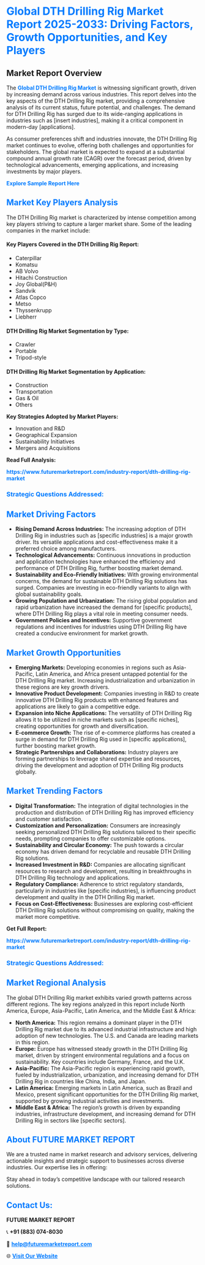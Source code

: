 <h1 style="color: #007BFF;">Global DTH Drilling Rig Market Report 2025-2033: Driving Factors, Growth Opportunities, and Key Players</h1>

<section id="overview">
<h2>Market Report Overview</h2>
<p>The <a href="https://www.futuremarketreport.com/industry-report/dth-drilling-rig-market" style="color: #007BFF; text-decoration: none;"><strong>Global DTH Drilling Rig Market</strong></a> is witnessing significant growth, driven by increasing demand across various industries. This report delves into the key aspects of the DTH Drilling Rig market, providing a comprehensive analysis of its current status, future potential, and challenges. The demand for DTH Drilling Rig has surged due to its wide-ranging applications in industries such as [insert industries], making it a critical component in modern-day [applications].</p>
<p>As consumer preferences shift and industries innovate, the DTH Drilling Rig market continues to evolve, offering both challenges and opportunities for stakeholders. The global market is expected to expand at a substantial compound annual growth rate (CAGR) over the forecast period, driven by technological advancements, emerging applications, and increasing investments by major players.</p>
</section>

<section id="overview">
<p><a href="https://www.futuremarketreport.com/request-sample/reportId=53510" style="color: #007BFF; text-decoration: none;"><strong>Explore Sample Report Here</strong></a></p>
</section>

<section id="key-players">
<h2 style="color: #007BFF;">Market Key Players Analysis</h2>
<p>The DTH Drilling Rig market is characterized by intense competition among key players striving to capture a larger market share. Some of the leading companies in the market include:</p>
<h4>Key Players Covered in the DTH Drilling Rig Report:</h4>
<ul><li>Caterpillar</li><li>Komatsu</li><li>AB Volvo</li><li>Hitachi Construction</li><li>Joy Global(P&amp;H)</li><li>Sandvik</li><li>Atlas Copco</li><li>Metso</li><li>Thyssenkrupp</li><li>Liebherr</li></ul>
<h4>DTH Drilling Rig Market Segmentation by Type:</h4>
<ul><li>Crawler</li><li>Portable</li><li>Tripod-style</li></ul>

<h4>DTH Drilling Rig Market Segmentation by Application:</h4>
<ul><li>Construction</li><li>Transportation</li><li>Gas &amp; Oil</li><li>Others</li></ul>
<p><strong>Key Strategies Adopted by Market Players:</strong></p>
<ul>
<li>Innovation and R&D</li>
<li>Geographical Expansion</li>
<li>Sustainability Initiatives</li>
<li>Mergers and Acquisitions</li>
</ul>
</section>

<section>
<p><strong>Read Full Analysis: </strong></p><a href="https://www.futuremarketreport.com/industry-report/dth-drilling-rig-market" style="color: #007BFF; text-decoration: none;"><strong>https://www.futuremarketreport.com/industry-report/dth-drilling-rig-market</strong></a>
<h3 style="color: #007BFF;">Strategic Questions Addressed:</h3>
</section>

<section id="driving-factors">
<h2 style="color: #007BFF;">Market Driving Factors</h2>
<ul>
<li><strong>Rising Demand Across Industries:</strong> The increasing adoption of DTH Drilling Rig in industries such as [specific industries] is a major growth driver. Its versatile applications and cost-effectiveness make it a preferred choice among manufacturers.</li>
<li><strong>Technological Advancements:</strong> Continuous innovations in production and application technologies have enhanced the efficiency and performance of DTH Drilling Rig, further boosting market demand.</li>
<li><strong>Sustainability and Eco-Friendly Initiatives:</strong> With growing environmental concerns, the demand for sustainable DTH Drilling Rig solutions has surged. Companies are investing in eco-friendly variants to align with global sustainability goals.</li>
<li><strong>Growing Population and Urbanization:</strong> The rising global population and rapid urbanization have increased the demand for [specific products], where DTH Drilling Rig plays a vital role in meeting consumer needs.</li>
<li><strong>Government Policies and Incentives:</strong> Supportive government regulations and incentives for industries using DTH Drilling Rig have created a conducive environment for market growth.</li>
</ul>
</section>

<section id="growth-opportunities">
<h2 style="color: #007BFF;">Market Growth Opportunities</h2>
<ul>
<li><strong>Emerging Markets:</strong> Developing economies in regions such as Asia-Pacific, Latin America, and Africa present untapped potential for the DTH Drilling Rig market. Increasing industrialization and urbanization in these regions are key growth drivers.</li>
<li><strong>Innovative Product Development:</strong> Companies investing in R&D to create innovative DTH Drilling Rig products with enhanced features and applications are likely to gain a competitive edge.</li>
<li><strong>Expansion into Niche Applications:</strong> The versatility of DTH Drilling Rig allows it to be utilized in niche markets such as [specific niches], creating opportunities for growth and diversification.</li>
<li><strong>E-commerce Growth:</strong> The rise of e-commerce platforms has created a surge in demand for DTH Drilling Rig used in [specific applications], further boosting market growth.</li>
<li><strong>Strategic Partnerships and Collaborations:</strong> Industry players are forming partnerships to leverage shared expertise and resources, driving the development and adoption of DTH Drilling Rig products globally.</li>
</ul>
</section>

<section id="trending-factors">
<h2 style="color: #007BFF;">Market Trending Factors</h2>
<ul>
<li><strong>Digital Transformation:</strong> The integration of digital technologies in the production and distribution of DTH Drilling Rig has improved efficiency and customer satisfaction.</li>
<li><strong>Customization and Personalization:</strong> Consumers are increasingly seeking personalized DTH Drilling Rig solutions tailored to their specific needs, prompting companies to offer customizable options.</li>
<li><strong>Sustainability and Circular Economy:</strong> The push towards a circular economy has driven demand for recyclable and reusable DTH Drilling Rig solutions.</li>
<li><strong>Increased Investment in R&D:</strong> Companies are allocating significant resources to research and development, resulting in breakthroughs in DTH Drilling Rig technology and applications.</li>
<li><strong>Regulatory Compliance:</strong> Adherence to strict regulatory standards, particularly in industries like [specific industries], is influencing product development and quality in the DTH Drilling Rig market.</li>
<li><strong>Focus on Cost-Effectiveness:</strong> Businesses are exploring cost-efficient DTH Drilling Rig solutions without compromising on quality, making the market more competitive.</li>
</ul>
</section>

<section>
<p><strong>Get Full Report: </strong></p><a href="https://www.futuremarketreport.com/industry-report/dth-drilling-rig-market" style="color: #007BFF; text-decoration: none;"><strong>https://www.futuremarketreport.com/industry-report/dth-drilling-rig-market</strong></a>
<h3 style="color: #007BFF;">Strategic Questions Addressed:</h3>
</section>


<section id="regional-analysis">
<h2 style="color: #007BFF;">Market Regional Analysis</h2>
<p>The global DTH Drilling Rig market exhibits varied growth patterns across different regions. The key regions analyzed in this report include North America, Europe, Asia-Pacific, Latin America, and the Middle East & Africa:</p>
<ul>
<li><strong>North America:</strong> This region remains a dominant player in the DTH Drilling Rig market due to its advanced industrial infrastructure and high adoption of new technologies. The U.S. and Canada are leading markets in this region.</li>
<li><strong>Europe:</strong> Europe has witnessed steady growth in the DTH Drilling Rig market, driven by stringent environmental regulations and a focus on sustainability. Key countries include Germany, France, and the U.K.</li>
<li><strong>Asia-Pacific:</strong> The Asia-Pacific region is experiencing rapid growth, fueled by industrialization, urbanization, and increasing demand for DTH Drilling Rig in countries like China, India, and Japan.</li>
<li><strong>Latin America:</strong> Emerging markets in Latin America, such as Brazil and Mexico, present significant opportunities for the DTH Drilling Rig market, supported by growing industrial activities and investments.</li>
<li><strong>Middle East & Africa:</strong> The region’s growth is driven by expanding industries, infrastructure development, and increasing demand for DTH Drilling Rig in sectors like [specific sectors].</li>
</ul>
</section>

<footer>
<h2 style="color: #007BFF;">About FUTURE MARKET REPORT</h2>
<p>We are a trusted name in market research and advisory services, delivering actionable insights and strategic support to businesses across diverse industries. Our expertise lies in offering:</p>

<p>Stay ahead in today’s competitive landscape with our tailored research solutions.</p>

<h2 style="color: #007BFF;">Contact Us:</h2>
<p><strong>FUTURE MARKET REPORT</strong></p>
<p>📞 <strong>+91 (883) 074-8030</strong></p>
<p>📧 <strong><a href="mailto:help@futuremarketreport.com" style="color: #007BFF;">help@futuremarketreport.com</a></strong></p>
<p>🌐 <strong><a href="https://www.futuremarketreport.com/" style="color: #007BFF;">Visit Our Website</a></strong></p>
</footer>